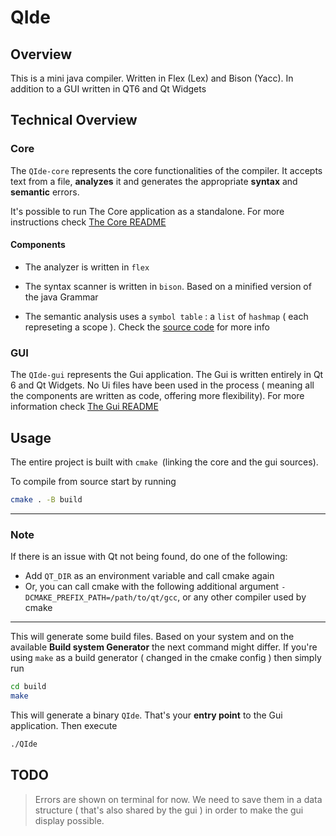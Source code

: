 # QIde

## Overview

This is a mini java compiler. Written in Flex (Lex) and Bison (Yacc). In addition to a GUI written in QT6 and Qt Widgets

## Technical Overview


### Core

The `QIde-core` represents the core functionalities of the compiler. It accepts text from a file, **analyzes** it and generates the appropriate **syntax** and **semantic** errors.

It's possible to run The Core application as a standalone. For more instructions check [The Core README](./QIde-core/README.md)

#### Components

- The analyzer is written in `flex`

- The syntax scanner is written in `bison`. Based on a minified version of the java Grammar

- The semantic analysis uses a `symbol table` : a `list` of `hashmap` ( each represeting a scope ). Check the [source code](./QIde-core) for more info

### GUI

The `QIde-gui` represents the Gui application. The Gui is written entirely in Qt 6 and Qt Widgets. No Ui files have been used in the process ( meaning all the components are written as code, offering more flexibility). For more information check [The Gui README](./QIde-gui/README.md)



## Usage 

The entire project is built with `cmake `(linking the core and the gui sources). 

To compile from source start by running 

```bash
cmake . -B build
```

---
### Note

If there is an issue with Qt not being found, do one of the following:
- Add `QT_DIR`  as an environment variable and call cmake again
- Or, you can call cmake with the following additional argument `-DCMAKE_PREFIX_PATH=/path/to/qt/gcc`, or any other compiler used by cmake

---

This will generate some build files. Based on your system and on the available **Build system Generator** the next command might differ. If you're using `make` as a build generator ( changed in the cmake config ) then simply run

```bash
cd build
make
```

This will generate a binary `QIde`. That's your **entry point** to the Gui application. Then execute

```bash
./QIde
```


## TODO

> Errors are shown on terminal for now. We need to save them in a data structure ( that's also shared by the gui ) in order to make the gui display possible.